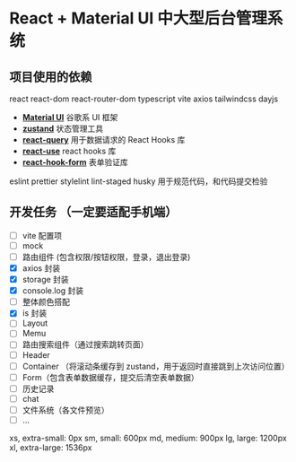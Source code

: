 # React + Material UI 中大型后台管理系统

## 项目使用的依赖

react react-dom react-router-dom typescript vite axios tailwindcss dayjs

- [**Material UI**](https://mui.com/material-ui/getting-started/) 谷歌系 UI 框架
- [**zustand**](https://mui.com/material-ui/getting-started/) 状态管理工具
- [**react-query**](https://swr.bootcss.com/docs/getting-started) 用于数据请求的 React Hooks 库
- [**react-use**](https://streamich.github.io/react-use/?path=/story/components-usekey--demo) react hooks 库
- [**react-hook-form**](https://react-hook-form.com/get-started) 表单验证库

eslint prettier stylelint lint-staged husky 用于规范代码，和代码提交检验

## 开发任务 （一定要适配手机端）

- [ ] vite 配置项
- [ ] mock
- [ ] 路由组件 (包含权限/按钮权限，登录，退出登录)
- [x] axios 封装
- [x] storage 封装
- [x] console.log 封装
- [ ] 整体颜色搭配
- [x] is 封装
- [ ] Layout
- [ ] Memu
- [ ] 路由搜索组件（通过搜索跳转页面）
- [ ] Header
- [ ] Container （将滚动条缓存到 zustand，用于返回时直接跳到上次访问位置）
- [ ] Form（包含表单数据缓存，提交后清空表单数据）
- [ ] 历史记录
- [ ] chat
- [ ] 文件系统（各文件预览）
- [ ] ...

<!-- 页面适配方案 -->

xs, extra-small: 0px
sm, small: 600px
md, medium: 900px
lg, large: 1200px
xl, extra-large: 1536px
